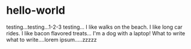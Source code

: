 # hello-world
testing...testing...1-2-3 testing...
I like walks on the beach. I like long car rides. I like bacon flavored treats... I'm a dog with a laptop!
What to write what to write....lorem ipsum.....zzzzz
